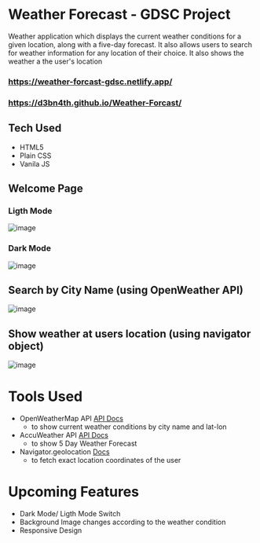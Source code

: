 # Weather Forecast - GDSC Project
 Weather application which displays the current weather conditions for a given location, along with a five-day forecast. It also allows users to search for weather information for any location of their choice. 
 It also shows the weather a the user's location
 
### https://weather-forcast-gdsc.netlify.app/
### https://d3bn4th.github.io/Weather-Forcast/

 ## Tech Used
 + HTML5
 + Plain CSS
 + Vanila JS
 
 ## Welcome Page
 
 ### Ligth Mode
 ![image](https://user-images.githubusercontent.com/55922828/227143902-c54145fc-3cb5-4410-a759-2e472ab578fa.png)

 ### Dark Mode
 ![image](https://user-images.githubusercontent.com/55922828/227143752-da4c474f-e50d-4b52-ae98-e7aeb38c57c1.png)
 
 ## Search by City Name (using OpenWeather API)
![image](https://user-images.githubusercontent.com/55922828/227144081-ed1332ec-78fc-4ad9-a4ed-0ede893b2b11.png)

## Show weather at users location (using navigator object)
![image](https://user-images.githubusercontent.com/55922828/227144193-9bbc359f-db1b-4fa9-92a6-8cbb72a40639.png)

# Tools Used
+ OpenWeatherMap API [API Docs](https://openweathermap.org/current)
  - to show current weather conditions by city name and lat-lon
+ AccuWeather API [API Docs](https://developer.accuweather.com/apis)
  - to show 5 Day Weather Forecast
+ Navigator.geolocation [Docs](https://developer.mozilla.org/en-US/docs/Web/API/Navigator/geolocation)
  -  to fetch exact location coordinates of the user

# Upcoming Features
+ Dark Mode/ Ligth Mode Switch
+ Background Image changes according to the weather condition
+ Responsive Design
